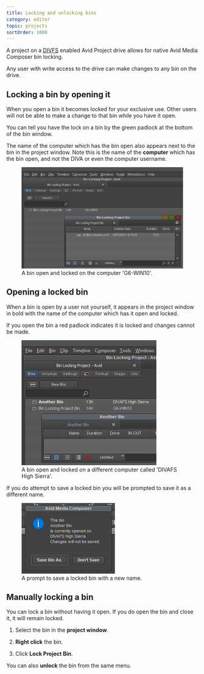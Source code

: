 ```yaml
---
title: Locking and unlocking bins
category: editor
topic: projects
sortOrder: 1000
---
```


A project on a [DIVFS](/v3/editor/about-divafs.html) enabled Avid Project drive allows for native Avid Media Composer bin locking.

Any user with write access to the drive can make changes to any bin on the drive.



## Locking a bin by opening it

When you open a bin it becomes locked for your exclusive use. Other users will not be able to make a change to that bin while you have it open.

You can tell you have the lock on a bin by the green padlock at the bottom of the bin window.

The name of the computer which has the bin open also appears next to the bin in the project window.
Note this is the name of the **computer** which has the bin open, and not the DIVA or even the computer username.

<figure>
  <img src="/images/v3/open-bin.png" alt="Open bin" />
  <figcaption>A bin open and locked on the computer 'G6-WIN10'.</figcaption>
</figure>



## Opening a locked bin

When a bin is open by a user not yourself, it appears in the project window in bold with the name of the computer which has it open and locked.

If you open the bin a red padlock indicates it is locked and changes cannot be made.

<figure>
  <img src="/images/v3/locked-bin.png" alt="Locked bin" />
  <figcaption>A bin open and locked on a different computer called 'DIVAFS High Sierra'.</figcaption>
</figure>

If you do attempt to save a locked bin you will be prompted to save it as a different name.

<figure>
  <img src="/images/v3/save-locked-bin-as.png" alt="Save locked bin" />
  <figcaption>A prompt to save a locked bin with a new name.</figcaption>
</figure>


## Manually locking a bin

You can lock a bin without having it open. If you do open the bin and close it, it will remain locked.

1. Select the bin in the **project window**.

1. **Right click** the bin.

1. Click **Lock Project Bin**.

You can also **unlock** the bin from the same menu.